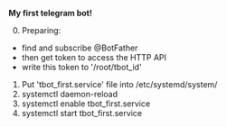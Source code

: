 **My first telegram bot!**

0) Preparing:
  - find and subscribe @BotFather
  - then get token to access the HTTP API
  - write this token to '/root/tbot_id'
1) Put 'tbot_first.service' file into /etc/systemd/system/
2) systemctl daemon-reload
3) systemctl enable tbot_first.service
4) systemctl start tbot_first.service
